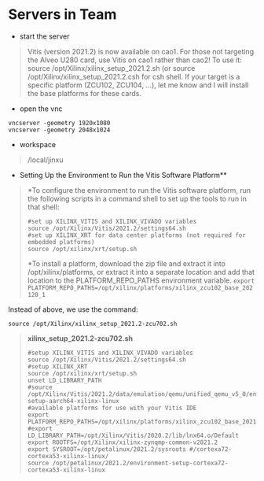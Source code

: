 # Servers in Team

* start the server
>Vitis (version 2021.2) is now available on cao1.
>For those not targeting the Alveo U280 card, use Vitis on cao1 rather than cao2!
>To use it: source /opt/Xilinx/xilinx_setup_2021.2.sh (or source /opt/Xilinx/xilinx_setup_2021.2.csh for csh shell.
>If your target is a specific platform (ZCU102, ZCU104, ...), let me know and I will install the base platforms for these cards.


* open the vnc
```
vncserver -geometry 1920x1080
vncserver -geometry 2048x1024
```

* workspace
>/local/jinxu

* Setting Up the Environment to Run the Vitis Software Platform**
>\*To configure the environment to run the Vitis software platform, run the following scripts in a command shell to set up the tools to run in that shell:
>```
>#set up XILINX_VITIS and XILINX_VIVADO variables 
>source /opt/Xilinx/Vitis/2021.2/settings64.sh
>#set up XILINX_XRT for data center platforms (not required for embedded platforms)
>source /opt/xilinx/xrt/setup.sh
>```
>\*To install a platform, download the zip file and extract it into /opt/xilinx/platforms, or extract it into a separate location and add that location to the PLATFORM_REPO_PATHS environment variable.
>`export PLATFORM_REPO_PATHS=/opt/xilinx/platforms/xilinx_zcu102_base_202120_1`
>
Instead of above, we use the command:

`source /opt/Xilinx/xilinx_setup_2021.2-zcu702.sh`
>
>**xilinx_setup_2021.2-zcu702.sh**
>```
>#setup XILINX_VITIS and XILINX_VIVADO variables
>source /opt/Xilinx/Vitis/2021.2/settings64.sh
>#setup XILINX_XRT
>source /opt/xilinx/xrt/setup.sh
>unset LD_LIBRARY_PATH
>#source /opt/Xilinx/Vitis/2021.2/data/emulation/qemu/unified_qemu_v5_0/environment-setup-aarch64-xilinx-linux
>#available platforms for use with your Vitis IDE
>export PLATFORM_REPO_PATHS=/opt/xilinx/platforms/xilinx_zcu102_base_202120_1
>#export LD_LIBRARY_PATH=/opt/Xilinx/Vitis/2020.2/lib/lnx64.o/Default
>export ROOTFS=/opt/Xilinx/xilinx-zynqmp-common-v2021.2
>export SYSROOT=/opt/petalinux/2021.2/sysroots #/cortexa72-cortexa53-xilinx-linux/
>source /opt/petalinux/2021.2/environment-setup-cortexa72-cortexa53-xilinx-linux
>```
